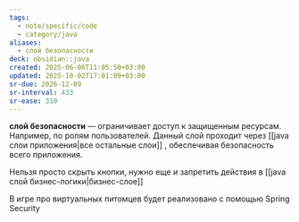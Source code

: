 ```yaml
---
tags:
  - note/specific/code
  - category/java
aliases:
  - слой безопасности
deck: obsidian::java
created: 2025-06-06T11:05:50+03:00
updated: 2025-10-02T17:01:09+03:00
sr-due: 2026-12-09
sr-interval: 433
sr-ease: 310
---
```


**слой безопасности**
—
ограничивает доступ к защищенным ресурсам. Например, по ролям пользователей.
Данный слой проходит через [[java слои приложения|все остальные слои]] , обеспечивая безопасность всего приложения.

Нельзя просто скрыть кнопки, нужно еще и запретить действия в [[java слой бизнес-логики|бизнес-слое]]

В игре про виртуальных питомцев будет реализовано с помощью Spring Security
